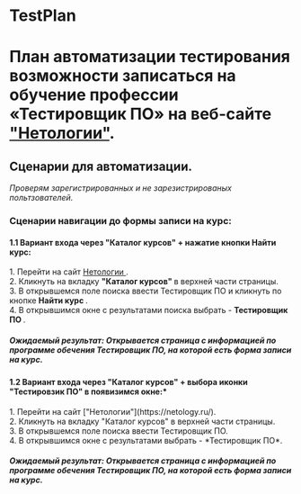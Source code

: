 # TestPlan
План автоматизации тестирования возможности записаться на обучение профессии «Тестировщик ПО» на веб-сайте ["Нетологии"](https://netology.ru/).
=======

 <h2> Сценарии для автоматизации. </h2>

*Проверям зарегистрированных и не зарезистрированых польтзователей.*

<h3> Сценарии навигации до формы записи на курс: </h3>
<h4> 1.1 Вариант входа через "Каталог курсов" + нажатие кнопки  Найти курс: </h4>  
  1. Перейти на сайт <a href="https://netology.ru"> Нетологии </a>. <br> 
  2. Кликнуть на вкладку  <strong> "Каталог курсов" </strong> в верхней части страницы. <br> 
  3. В открывшемся поле поиска ввести Тестировщик ПО и кликнуть по кнопке <strong> Hайти курс </strong>. <br> 
  4. В открывшимся окне с результатами поиска выбрать - <strong> Teстировщик ПО </strong>.  
 <h5> Ожидаемый результат: Открывается страница с информацией по программе обечения Тестировщик ПО, на которой есть форма записи на курс. </h5>

<h4> 1.2 Вариант входа через "Каталог курсов" + выбора иконки "Тестировзик ПО" в появизимся окне:* </h4>
  1. Перейти на сайт ["Нетологии"](https://netology.ru/). <br>
  2. Кликнуть на вкладку "Каталог курсов" в верхней части страницы. <br>
  3. В открывшемся поле поиска ввести Тестировщик ПО. <br>
  4. В открывшимся окне с результатами  выбрать - *Тестировщик ПО*. <br>
<h5> Ожидаемый результат: Открывается страница с информацией по программе обечения Тестировщик ПО, на которой есть форма записи на курс.</h5>